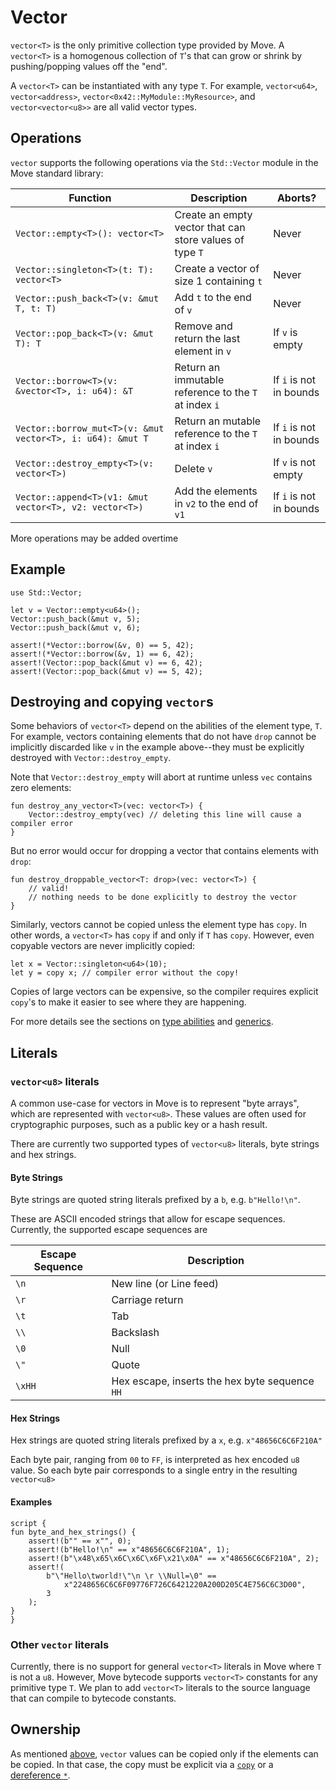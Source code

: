 # Vector

`vector<T>` is the only primitive collection type provided by Move. A `vector<T>` is a homogenous
collection of `T`'s that can grow or shrink by pushing/popping values off the "end".

A `vector<T>` can be instantiated with any type `T`. For example, `vector<u64>`, `vector<address>`,
`vector<0x42::MyModule::MyResource>`, and `vector<vector<u8>>` are all valid vector types.

## Operations

`vector` supports the following operations via the `Std::Vector` module in the Move standard
library:

| Function                                                   | Description                                              | Aborts?                 |
| ---------------------------------------------------------- | -------------------------------------------------------- | ----------------------- |
| `Vector::empty<T>(): vector<T>`                            | Create an empty vector that can store values of type `T` | Never                   |
| `Vector::singleton<T>(t: T): vector<T>`                    | Create a vector of size 1 containing `t`                 | Never                   |
| `Vector::push_back<T>(v: &mut T, t: T)`                    | Add `t` to the end of `v`                                | Never                   |
| `Vector::pop_back<T>(v: &mut T): T`                        | Remove and return the last element in `v`                | If `v` is empty         |
| `Vector::borrow<T>(v: &vector<T>, i: u64): &T`             | Return an immutable reference to the `T` at index `i`    | If `i` is not in bounds |
| `Vector::borrow_mut<T>(v: &mut vector<T>, i: u64): &mut T` | Return an mutable reference to the `T` at index `i`      | If `i` is not in bounds |
| `Vector::destroy_empty<T>(v: vector<T>)`                   | Delete `v`                                               | If `v` is not empty     |
| `Vector::append<T>(v1: &mut vector<T>, v2: vector<T>)`     | Add the elements in `v2` to the end of `v1`              | If `i` is not in bounds |

More operations may be added overtime

## Example

```move
use Std::Vector;

let v = Vector::empty<u64>();
Vector::push_back(&mut v, 5);
Vector::push_back(&mut v, 6);

assert!(*Vector::borrow(&v, 0) == 5, 42);
assert!(*Vector::borrow(&v, 1) == 6, 42);
assert!(Vector::pop_back(&mut v) == 6, 42);
assert!(Vector::pop_back(&mut v) == 5, 42);
```

## Destroying and copying `vector`s

Some behaviors of `vector<T>` depend on the abilities of the element type, `T`. For example, vectors
containing elements that do not have `drop` cannot be implicitly discarded like `v` in the example
above--they must be explicitly destroyed with `Vector::destroy_empty`.

Note that `Vector::destroy_empty` will abort at runtime unless `vec` contains zero elements:

```move
fun destroy_any_vector<T>(vec: vector<T>) {
    Vector::destroy_empty(vec) // deleting this line will cause a compiler error
}
```

But no error would occur for dropping a vector that contains elements with `drop`:

```move
fun destroy_droppable_vector<T: drop>(vec: vector<T>) {
    // valid!
    // nothing needs to be done explicitly to destroy the vector
}
```

Similarly, vectors cannot be copied unless the element type has `copy`. In other words, a
`vector<T>` has `copy` if and only if `T` has `copy`. However, even copyable vectors are never
implicitly copied:

```move
let x = Vector::singleton<u64>(10);
let y = copy x; // compiler error without the copy!
```

Copies of large vectors can be expensive, so the compiler requires explicit `copy`'s to make it
easier to see where they are happening.

For more details see the sections on [type abilities](./abilities.md) and [generics](./generics.md).

## Literals

### `vector<u8>` literals

A common use-case for vectors in Move is to represent "byte arrays", which are represented with
`vector<u8>`. These values are often used for cryptographic purposes, such as a public key or a hash
result.

There are currently two supported types of `vector<u8>` literals, byte strings and hex strings.

#### Byte Strings

Byte strings are quoted string literals prefixed by a `b`, e.g. `b"Hello!\n"`.

These are ASCII encoded strings that allow for escape sequences. Currently, the supported escape
sequences are

| Escape Sequence | Description                                    |
| --------------- | ---------------------------------------------- |
| `\n`            | New line (or Line feed)                        |
| `\r`            | Carriage return                                |
| `\t`            | Tab                                            |
| `\\`            | Backslash                                      |
| `\0`            | Null                                           |
| `\"`            | Quote                                          |
| `\xHH`          | Hex escape, inserts the hex byte sequence `HH` |

#### Hex Strings

Hex strings are quoted string literals prefixed by a `x`, e.g. `x"48656C6C6F210A"`

Each byte pair, ranging from `00` to `FF`, is interpreted as hex encoded `u8` value. So each byte
pair corresponds to a single entry in the resulting `vector<u8>`

#### Examples

```move
script {
fun byte_and_hex_strings() {
    assert!(b"" == x"", 0);
    assert!(b"Hello!\n" == x"48656C6C6F210A", 1);
    assert!(b"\x48\x65\x6C\x6C\x6F\x21\x0A" == x"48656C6C6F210A", 2);
    assert!(
        b"\"Hello\tworld!\"\n \r \\Null=\0" ==
            x"2248656C6C6F09776F726C6421220A200D205C4E756C6C3D00",
        3
    );
}
}
```

### Other `vector` literals

Currently, there is no support for general `vector<T>` literals in Move where `T` is not a `u8`.
However, Move bytecode supports `vector<T>` constants for any primitive type `T`. We plan to add
`vector<T>` literals to the source language that can compile to bytecode constants.

## Ownership

As mentioned [above](#destroying-and-copying-vectors), `vector` values can be copied only if the
elements can be copied. In that case, the copy must be explicit via a
[`copy`](./variables.md#move-and-copy) or a [dereference `*`](./references.md#reference-operators).
